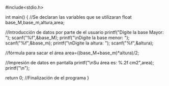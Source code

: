 
#include<stdio.h>

int main()
{
//Se declaran las variables que se utilizaran
float base_M,base_m,altura,area;

//Introducción de datos por parte de el usuario
printf("Digite la base Mayor: ");
scanf("%f",&base_M);
printf("\nDigite la base menor: ");
scanf("%f",&base_m);
printf("\nDigite la altura: ");
scanf("%f",&altura);

//fórmula para sacar el área 
area=((base_M+base_m)*altura)/2;

//Impresión de datos en pantalla
printf("\nSu área es: %.2f cm2",area);   
printf("\n");   

   return 0;
//Finalización de el programa
}

